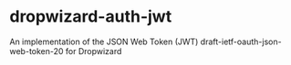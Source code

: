 dropwizard-auth-jwt
===================

An implementation of the JSON Web Token (JWT)  draft-ietf-oauth-json-web-token-20 for Dropwizard
